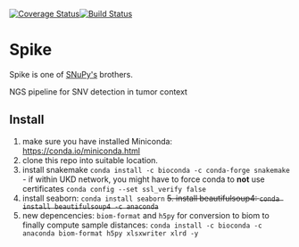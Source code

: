 [![Coverage Status](https://coveralls.io/repos/github/sjanssen2/spike/badge.svg?branch=master)](https://coveralls.io/github/sjanssen2/spike?branch=master)[![Build Status](https://travis-ci.org/sjanssen2/spike.svg?branch=master)](https://travis-ci.org/sjanssen2/spike)

# Spike
Spike is one of [SNuPy's](https://snupy-aqua.bio.inf.h-brs.de/) brothers.

NGS pipeline for SNV detection in tumor context

## Install
  1. make sure you have installed Miniconda: https://conda.io/miniconda.html
  2. clone this repo into suitable location.
  3. install snakemake `conda install -c bioconda -c conda-forge snakemake`
    - if within UKD network, you might have to force conda to **not** use certificates `conda config --set ssl_verify false `
  4. install seaborn: `conda install seaborn`
  ~~5. install beautifulsoup4: `conda install beautifulsoup4 -c anaconda`~~
  5. new depencencies: `biom-format` and `h5py` for conversion to biom to finally compute sample distances:
      `conda install -c bioconda -c anaconda biom-format h5py xlsxwriter xlrd -y`
